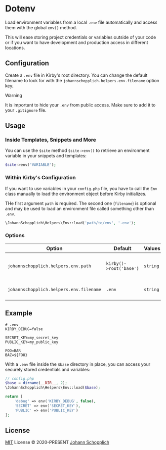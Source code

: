 # Dotenv

Load environment variables from a local `.env` file automatically and access them with the global `env()` method.

This will ease storing project credentials or variables outside of your code or if you want to have development and production access in different locations.

## Configuration

Create a `.env` file in Kirby's root directory. You can change the default filename to look for with the `johannschopplich.helpers.env.filename` option key.

> [!WARNING]
> It is important to hide your `.env` from public access. Make sure to add it to your `.gitignore` file.

## Usage

### Inside Templates, Snippets and More

You can use the `$site` method `$site->env()` to retrieve an environment variable in your snippets and templates:

```php
$site->env('VARIABLE');
```

### Within Kirby's Configuration

If you want to use variables in your `config.php` file, you have to call the `Env` class manually to load the environment object before Kirby initializes.

THe first argument `path` is required. The second one (`filename`) is optional and may be used to load an environment file called something other than `.env`.

```php
\JohannSchopplich\Helpers\Env::load('path/to/env', '.env');
```

### Options

| Option                                  | Default                 | Values   | Description                                |
| --------------------------------------- | ----------------------- | -------- | ------------------------------------------ |
| `johannschopplich.helpers.env.path`     | `kirby()->root('base')` | `string` | Path from which the file should be loaded. |
| `johannschopplich.helpers.env.filename` | `.env`                  | `string` | Environment filename to load.              |

## Example

```
# .env
KIRBY_DEBUG=false

SECRET_KEY=my_secret_key
PUBLIC_KEY=my_public_key

FOO=BAR
BAZ=${FOO}
```

With a `.env` file inside the `$base` directory in place, you can access your securely stored credentials and variables:

```php
// config.php
$base = dirname(__DIR__, 2);
\JohannSchopplich\Helpers\Env::load($base);

return [
    'debug' => env('KIRBY_DEBUG', false),
    'SECRET' => env('SECRET_KEY'),
    'PUBLIC' => env('PUBLIC_KEY')
];
```

## License

[MIT](../LICENSE) License © 2020-PRESENT [Johann Schopplich](https://github.com/johannschopplich)
